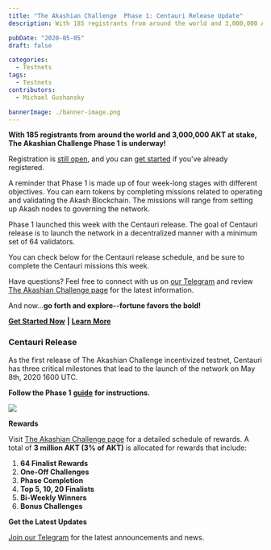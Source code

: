 ```yaml
---
title: "The Akashian Challenge  Phase 1: Centauri Release Update"
description: With 185 registrants from around the world and 3,000,000 AKT at stake, The Akashian Challenge Phase 1 is underway!

pubDate: "2020-05-05"
draft: false

categories:
  - Testnets
tags:
  - Testnets
contributors:
  - Michael Gushansky

bannerImage: ./banner-image.png
---
```


**With 185 registrants from around the world and 3,000,000 AKT at stake, The Akashian Challenge Phase 1 is underway!**

Registration is [still open](https://docs.google.com/forms/d/1oM8eQcaWkpt3nRLh_H0tvQ2AeLpgjkdLn6rfhKyrsJk/edit), and you can [get started](https://docs.akash.network/akashian/phase1) if you’ve already registered.

A reminder that Phase 1 is made up of four week-long stages with different objectives. You can earn tokens by completing missions related to operating and validating the Akash Blockchain. The missions will range from setting up Akash nodes to governing the network.

Phase 1 launched this week with the Centauri release. The goal of Centauri release is to launch the network in a decentralized manner with a minimum set of 64 validators.

You can check below for the Centauri release schedule, and be sure to complete the Centauri missions this week.

Have questions? Feel free to connect with us on [our Telegram](https://t.me/AkashNW) and review [The Akashian Challenge page](https://akash.network/challenge/) for the latest information.

And now...**go forth and explore--fortune favors the bold!**

[**Get Started Now**](https://akash.network/akashian/docs) **|** [**Learn More**](https://akash.network/challenge/)

### **Centauri Release**

As the first release of The Akashian Challenge incentivized testnet, Centauri has three critical milestones that lead to the launch of the network on May 8th, 2020 1600 UTC.

**Follow the Phase 1** [**guide**](https://akash.network/akashian/phase1/guide) **for instructions.**

![](https://www.datocms-assets.com/45776/1620922421-screen-shot-2020-05-05-at-7-08-22-am.png)

**Rewards**

Visit [The Akashian Challenge page](https://akash.network/challenge/) for a detailed schedule of rewards. A total of **3 million AKT (3% of AKT)** is allocated for rewards that include:

1.  **64 Finalist Rewards**
2.  **One-Off Challenges**
3.  **Phase Completion**
4.  **Top 5, 10, 20 Finalists**
5.  **Bi-Weekly Winners**
6.  **Bonus Challenges**

**Get the Latest Updates**

[Join our Telegram](https://t.me/AkashNW) for the latest announcements and news.

